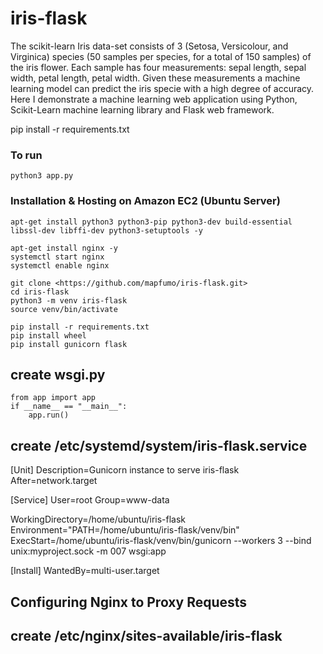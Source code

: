 # iris-flask

The scikit-learn Iris data-set consists of 3 (Setosa, Versicolour, and Virginica) species (50 samples per species, for a total of 150 samples) of the iris flower. Each sample has four measurements: sepal length, sepal width, petal length, petal width. Given these measurements a machine learning model can predict the iris specie with a high degree of accuracy. Here I demonstrate a machine learning web application using Python, Scikit-Learn machine learning library and Flask web framework.

pip install -r requirements.txt

### To run

    python3 app.py

### Installation & Hosting on Amazon EC2 (Ubuntu Server)

    apt-get install python3 python3-pip python3-dev build-essential libssl-dev libffi-dev python3-setuptools -y

    apt-get install nginx -y
    systemctl start nginx
    systemctl enable nginx

    git clone <https://github.com/mapfumo/iris-flask.git>
    cd iris-flask
    python3 -m venv iris-flask
    source venv/bin/activate

    pip install -r requirements.txt
    pip install wheel
    pip install gunicorn flask

create wsgi.py
---

    from app import app
    if __name__ == "__main__":
        app.run()

create /etc/systemd/system/iris-flask.service
---

[Unit]
Description=Gunicorn instance to serve iris-flask
After=network.target

[Service]
User=root
Group=www-data

WorkingDirectory=/home/ubuntu/iris-flask
Environment="PATH=/home/ubuntu/iris-flask/venv/bin"
ExecStart=/home/ubuntu/iris-flask/venv/bin/gunicorn --workers 3 --bind unix:myproject.sock -m 007 wsgi:app

[Install]
WantedBy=multi-user.target

## Configuring Nginx to Proxy Requests

create /etc/nginx/sites-available/iris-flask
---
